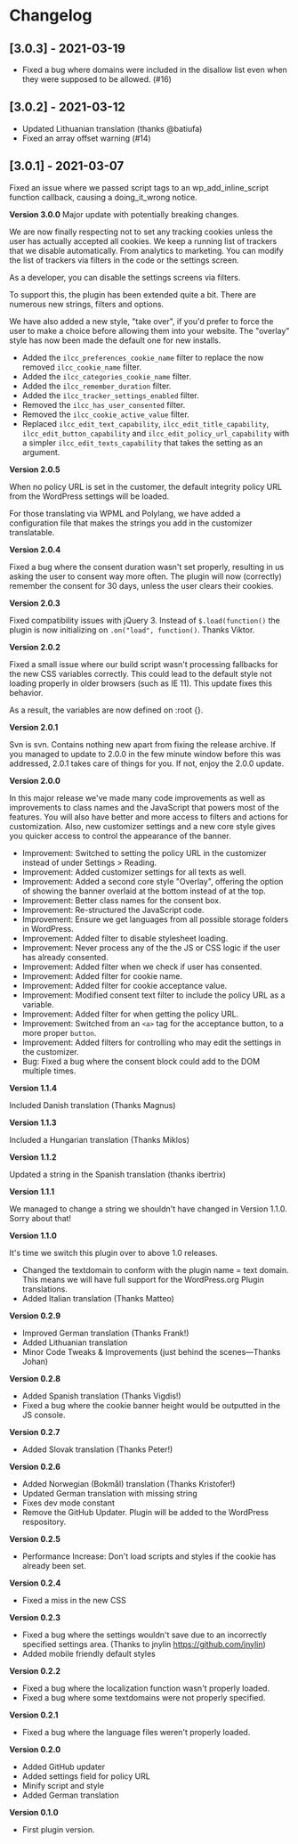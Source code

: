 # Changelog

## [3.0.3] - 2021-03-19
- Fixed a bug where domains were included in the disallow list even when they were supposed to be allowed. (#16)

## [3.0.2] - 2021-03-12
- Updated Lithuanian translation (thanks @batiufa)
- Fixed an array offset warning (#14)

## [3.0.1] - 2021-03-07
Fixed an issue where we passed script tags to an wp_add_inline_script function callback, causing a doing_it_wrong notice.

**Version 3.0.0**
Major update with potentially breaking changes.

We are now finally respecting not to set any tracking cookies unless the user has actually accepted all cookies. We keep a running list of trackers that we disable automatically. From analytics to marketing. You can modify the list of trackers via filters in the code or the settings screen.

As a developer, you can disable the settings screens via filters.

To support this, the plugin has been extended quite a bit. There are numerous new strings, filters and options.

We have also added a new style, "take over", if you'd prefer to force the user to make a choice before allowing them into your website. The "overlay" style has now been made the default one for new installs.

- Added the `ilcc_preferences_cookie_name` filter to replace the now removed `ilcc_cookie_name` filter.
- Added the `ilcc_categories_cookie_name` filter.
- Added the `ilcc_remember_duration` filter.
- Added the `ilcc_tracker_settings_enabled` filter.
- Removed the `ilcc_has_user_consented` filter.
- Removed the `ilcc_cookie_active_value` filter.
- Replaced `ilcc_edit_text_capability`, `ilcc_edit_title_capability`, `ilcc_edit_button_capability` and `ilcc_edit_policy_url_capability` with a simpler `ilcc_edit_texts_capability` that takes the setting as an argument.

**Version 2.0.5**

When no policy URL is set in the customer, the default integrity policy URL from the WordPress settings will be loaded.

For those translating via WPML and Polylang, we have added a configuration file that makes the strings you add in the customizer translatable.

**Version 2.0.4**

Fixed a bug where the consent duration wasn't set properly, resulting in us asking the user to consent way more often. The plugin will now (correctly) remember the consent for 30 days, unless the user clears their cookies.

**Version 2.0.3**

Fixed compatibility issues with jQuery 3.
Instead of `$.load(function()` the plugin is now initializing on `.on("load", function()`.
Thanks Viktor.

**Version 2.0.2**

Fixed a small issue where our build script wasn't processing fallbacks for the new CSS variables correctly.
This could lead to the default style not loading properly in older browsers (such as IE 11). This update fixes
this behavior.

As a result, the variables are now defined on :root {}.

**Version 2.0.1**

Svn is svn. Contains nothing new apart from fixing the release archive.
If you managed to update to 2.0.0 in the few minute window before this was
addressed, 2.0.1 takes care of things for you. If not, enjoy the 2.0.0 update.

**Version 2.0.0**

In this major release we've made many code improvements as well as improvements to class names
and the JavaScript that powers most of the features. You will also have better and more
access to filters and actions for customization. Also, new customizer settings and a new core style
gives you quicker access to control the appearance of the banner.

- Improvement: Switched to setting the policy URL in the customizer instead of under Settings > Reading.
- Improvement: Added customizer settings for all texts as well.
- Improvement: Added a second core style "Overlay", offering the option of showing the banner overlaid at the bottom instead of at the top.
- Improvement: Better class names for the consent box.
- Improvement: Re-structured the JavaScript code.
- Improvement: Ensure we get languages from all possible storage folders in WordPress.
- Improvement: Added filter to disable stylesheet loading.
- Improvement: Never process any of the the JS or CSS logic if the user has already consented.
- Improvement: Added filter when we check if user has consented.
- Improvement: Added filter for cookie name.
- Improvement: Added filter for cookie acceptance value.
- Improvement: Modified consent text filter to include the policy URL as a variable.
- Improvement: Added filter for when getting the policy URL.
- Improvement: Switched from an `<a>` tag for the acceptance button, to a more proper `button`.
- Improvement: Added filters for controlling who may edit the settings in the customizer.
- Bug: Fixed a bug where the consent block could add to the DOM multiple times.

**Version 1.1.4**

Included Danish translation (Thanks Magnus)

**Version 1.1.3**

Included a Hungarian translation (Thanks Miklos)

**Version 1.1.2**

Updated a string in the Spanish translation (thanks ibertrix)

**Version 1.1.1**

We managed to change a string we shouldn't have changed in Version 1.1.0. Sorry about that!

**Version 1.1.0**

It's time we switch this plugin over to above 1.0 releases.

- Changed the textdomain to conform with the plugin name = text domain. This means we will have full support for the WordPress.org Plugin translations.
- Added Italian translation (Thanks Matteo)

**Version 0.2.9**

- Improved German translation (Thanks Frank!)
- Added Lithuanian translation
- Minor Code Tweaks & Improvements (just behind the scenes—Thanks Johan)

**Version 0.2.8**

- Added Spanish translation (Thanks Vigdis!)
- Fixed a bug where the cookie banner height would be outputted in the JS console.

**Version 0.2.7**

- Added Slovak translation (Thanks Peter!)

**Version 0.2.6**

- Added Norwegian (Bokmål) translation (Thanks Kristofer!)
- Updated German translation with missing string
- Fixes dev mode constant
- Remove the GitHub Updater. Plugin will be added to the WordPress respository.

**Version 0.2.5**

- Performance Increase: Don't load scripts and styles if the cookie has already been set.

**Version 0.2.4**

- Fixed a miss in the new CSS

**Version 0.2.3**

- Fixed a bug where the settings wouldn't save due to an incorrectly specified settings area. (Thanks to jnylin https://github.com/jnylin)
- Added mobile friendly default styles

**Version 0.2.2**

- Fixed a bug where the localization function wasn't properly loaded.
- Fixed a bug where some textdomains were not properly specified.

**Version 0.2.1**

- Fixed a bug where the language files weren't properly loaded.

**Version 0.2.0**

- Added GitHub updater
- Added settings field for policy URL
- Minify script and style
- Added German translation

**Version 0.1.0**

- First plugin version.
